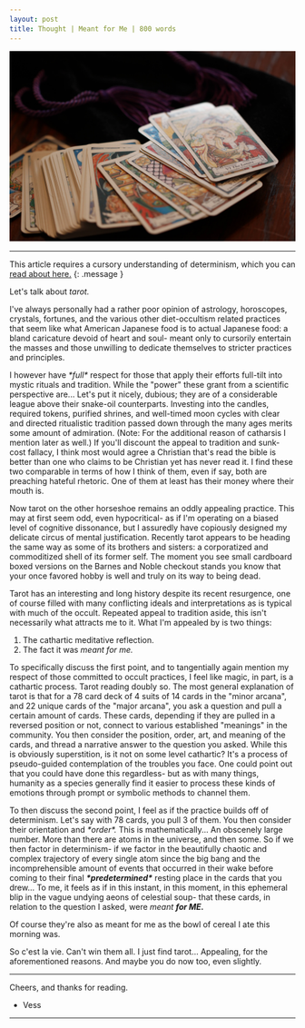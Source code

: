```yaml
---
layout: post
title: Thought | Meant for Me | 800 words
---
```


![Tarot](/assets/tarot.jpg "A picture of your future.")

<hr>

This article requires a cursory understanding of determinism, which you can <a href="https://vess-dev.github.io/2021/06/18/determinedly-happy/">read about here.</a>
{: .message }

Let's talk about <em>tarot.</em>

I've always personally had a rather poor opinion of astrology, horoscopes, crystals, fortunes, and the various other diet-occultism related practices that seem like what American Japanese food is to actual Japanese food: a bland caricature devoid of heart and soul- meant only to cursorily entertain the masses and those unwilling to dedicate themselves to stricter practices and principles. 

I however have <em>\*full\*</em> respect for those that apply their efforts full-tilt into mystic rituals and tradition. While the "power" these grant from a scientific perspective are... Let's put it nicely, dubious; they are of a considerable league above their snake-oil counterparts. Investing into the candles, required tokens, purified shrines, and well-timed moon cycles with clear and directed ritualistic tradition passed down through the many ages merits some amount of admiration. (Note: For the additional reason of catharsis I mention later as well.) If you'll discount the appeal to tradition and sunk-cost fallacy, I think most would agree a Christian that's read the bible is better than one who claims to be Christian yet has never read it. I find these two comparable in terms of how I think of them, even if say, both are preaching hateful rhetoric. One of them at least has their money where their mouth is.

Now tarot on the other horseshoe remains an oddly appealing practice. This may at first seem odd, even hypocritical- as if I'm operating on a biased level of cognitive dissonance, but I assuredly have copiously designed my delicate circus of mental justification. Recently tarot appears to be heading the same way as some of its brothers and sisters: a corporatized and commoditized shell of its former self. The moment you see small cardboard boxed versions on the Barnes and Noble checkout stands you know that your once favored hobby is well and truly on its way to being dead.

Tarot has an interesting and long history despite its recent resurgence, one of course filled with many conflicting ideals and interpretations as is typical with much of the occult. Repeated appeal to tradition aside, this isn't necessarily what attracts me to it. What I'm appealed by is two things:

1. The cathartic meditative reflection.
2. The fact it was <em>meant for me.</em>

To specifically discuss the first point, and to tangentially again mention my respect of those committed to occult practices, I feel like magic, in part, is a cathartic process. Tarot reading doubly so. The most general explanation of tarot is that for a 78 card deck of 4 suits of 14 cards in the "minor arcana", and 22 unique cards of the "major arcana", you ask a question and pull a certain amount of cards. These cards, depending if they are pulled in a reversed position or not, connect to various established "meanings" in the community. You then consider the position, order, art, and meaning of the cards, and thread a narrative answer to the question you asked. While this is obviously superstition, is it not on some level cathartic? It's a process of pseudo-guided contemplation of the troubles you face. One could point out that you could have done this regardless- but as with many things, humanity as a species generally find it easier to process these kinds of emotions through prompt or symbolic methods to channel them.

To then discuss the second point, I feel as if the practice builds off of determinism. Let's say with 78 cards, you pull 3 of them. You then consider their orientation and <em>\*order\*.</em> This is mathematically...  An obscenely large number. More than there are atoms in the universe, and then some. So if we then factor in determinism- if we factor in the beautifully chaotic and complex trajectory of every single atom since the big bang and the incomprehensible amount of events that occurred in their wake before coming to their final <em><strong>\*predetermined\*</strong></em> resting place in the cards that you drew... To me, it feels as if in this instant, in this moment, in this ephemeral blip in the vague undying aeons of celestial soup- that these cards, in relation to the question I asked, were <em>meant <strong>for ME.</strong></em>

Of course they're also as meant for me as the bowl of cereal I ate this morning was.

So c'est la vie. Can't win them all. I just find tarot... Appealing, for the aforementioned reasons. And maybe you do now too, even slightly.

<hr>

Cheers, and thanks for reading.

- Vess

<hr>
